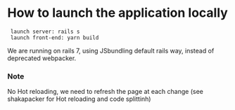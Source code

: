 # How to launch the application locally
```
 launch server: rails s
 launch front-end: yarn build
```
We are running on rails 7, using JSbundling default rails way, instead of deprecated webpacker.
### Note
 No Hot reloading, we need to refresh the page at each change (see shakapacker for Hot reloading and code splittinh)
